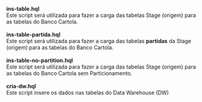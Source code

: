 <b>ins-table.hql</b> <br>
Este script será utilizada para fazer a carga das tabelas Stage (origem) para as tabelas do Banco Cartola. <br>
<br>
<b>ins-table-partida.hql</b><br>
Este script será utilizada para fazer a carga das tabelas <b>partidas</b> da Stage (origem) para as tabelas do Banco Cartola. <br>
<br>
<b>ins-table-no-partition.hql</b><br>
Este script será utilizada para fazer a carga das tabelas Stage (origem) para as tabelas do Banco Cartola sem Particionamento. <br>
<br>
<b>cria-dw.hql</b><br>
Este script insere os dados nas tabelas do Data Warehouse (DW) <br>
